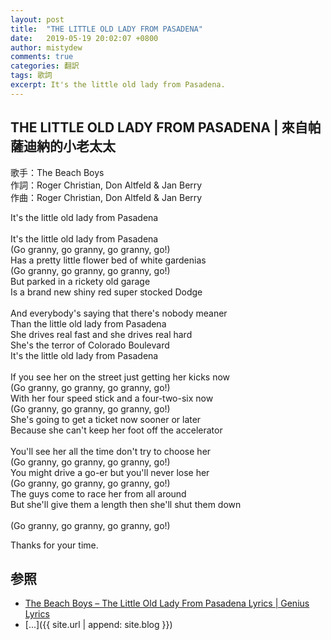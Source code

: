 ```yaml
---
layout: post
title:  "THE LITTLE OLD LADY FROM PASADENA"
date:   2019-05-19 20:02:07 +0800
author: mistydew
comments: true
categories: 翻訳
tags: 歌詞
excerpt: It's the little old lady from Pasadena.
---
```


## THE LITTLE OLD LADY FROM PASADENA | 來自帕薩迪納的小老太太

歌手：The Beach Boys<br>
作詞：Roger Christian, Don Altfeld & Jan Berry<br>
作曲：Roger Christian, Don Altfeld & Jan Berry

<div class="lyric-original">
<p>
It's the little old lady from Pasadena<br>
<br>
It's the little old lady from Pasadena<br>
(Go granny, go granny, go granny, go!)<br>
Has a pretty little flower bed of white gardenias<br>
(Go granny, go granny, go granny, go!)<br>
But parked in a rickety old garage<br>
Is a brand new shiny red super stocked Dodge<br>
<br>
And everybody's saying that there's nobody meaner<br>
Than the little old lady from Pasadena<br>
She drives real fast and she drives real hard<br>
She's the terror of Colorado Boulevard<br>
It's the little old lady from Pasadena<br>
<br>
If you see her on the street just getting her kicks now<br>
(Go granny, go granny, go granny, go!)<br>
With her four speed stick and a four-two-six now<br>
(Go granny, go granny, go granny, go!)<br>
She's going to get a ticket now sooner or later<br>
Because she can't keep her foot off the accelerator<br>
<br>
You'll see her all the time don't try to choose her<br>
(Go granny, go granny, go granny, go!)<br>
You might drive a go-er but you'll never lose her<br>
(Go granny, go granny, go granny, go!)<br>
The guys come to race her from all around<br>
But she'll give them a length then she'll shut them down<br>
<br>
(Go granny, go granny, go granny, go!)
</p>
</div>

<div class="lyric-translation">
<blockquote>
</blockquote>
</div>

Thanks for your time.

## 参照
* [The Beach Boys – The Little Old Lady From Pasadena Lyrics \| Genius Lyrics](https://genius.com/The-beach-boys-the-little-old-lady-from-pasadena-lyrics)
* [...]({{ site.url | append: site.blog }})
